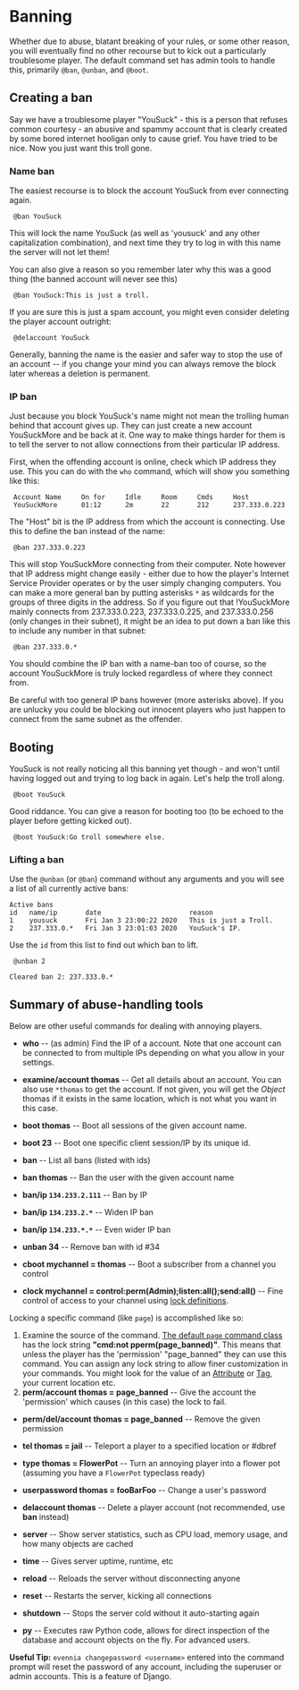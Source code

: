 # Banning


Whether due to abuse, blatant breaking of your rules, or some other reason, you will eventually find
no other recourse but to kick out a particularly troublesome player. The default command set has
admin tools to handle this, primarily `@ban`, `@unban`, and `@boot`.

## Creating a ban

Say we have a troublesome player "YouSuck" - this is a person that refuses common courtesy - an
abusive
and spammy account that is clearly created by some bored internet hooligan only to cause grief. You
have tried to be nice. Now you just want this troll gone.

### Name ban

The easiest recourse is to block the account YouSuck from ever connecting again.

     @ban YouSuck

This will lock the name YouSuck (as well as 'yousuck' and any other capitalization combination), and
next time they try to log in with this name the server will not let them!

You can also give a reason so you remember later why this was a good thing (the banned account will
never see this)

     @ban YouSuck:This is just a troll.

If you are sure this is just a spam account, you might even consider deleting the player account
outright:

     @delaccount YouSuck

Generally, banning the name is the easier and safer way to stop the use of an account -- if you
change your mind you can always remove the block later whereas a deletion is permanent.

### IP ban

Just because you block YouSuck's name might not mean the trolling human behind that account gives
up. They can just create a new account YouSuckMore and be back at it. One way to make things harder
for them is to tell the server to not allow connections from their particular IP address.

First, when the offending account is online, check which IP address they use. This you can do with
the `who` command, which will show you something like this:

     Account Name     On for     Idle     Room     Cmds     Host
     YouSuckMore      01:12      2m       22       212      237.333.0.223

The "Host" bit is the IP address from which the account is connecting. Use this to define the ban
instead of the name:

     @ban 237.333.0.223

This will stop YouSuckMore connecting from their computer. Note however that IP address might change
easily - either due to how the player's Internet Service Provider operates or by the user simply
changing computers. You can make a more general ban by putting asterisks `*` as wildcards for the
groups of three digits in the address. So if you figure out that !YouSuckMore mainly connects from
237.333.0.223, 237.333.0.225, and 237.333.0.256 (only changes in their subnet), it might be an idea
to put down a ban like this to include any number in that subnet:

     @ban 237.333.0.*

You should combine the IP ban with a name-ban too of course, so the account YouSuckMore is truly
locked regardless of where they connect from.

Be careful with too general IP bans however (more asterisks above). If you are unlucky you could be
blocking out innocent players who just happen to connect from the same subnet as the offender.

## Booting

YouSuck is not really noticing all this banning yet though - and won't until having logged out and
trying to log back in again. Let's help the troll along.

     @boot YouSuck

Good riddance. You can give a reason for booting too (to be echoed to the player before getting
kicked out).

     @boot YouSuck:Go troll somewhere else.

### Lifting a ban

Use the `@unban` (or `@ban`) command without any arguments and you will see a list of all currently
active bans:

    Active bans
    id   name/ip       date                      reason
    1    yousuck       Fri Jan 3 23:00:22 2020   This is just a Troll.
    2    237.333.0.*   Fri Jan 3 23:01:03 2020   YouSuck's IP.

Use the `id` from this list to find out which ban to lift.

     @unban 2
      
    Cleared ban 2: 237.333.0.*

## Summary of abuse-handling tools

Below are other useful commands for dealing with annoying players.

- **who** -- (as admin) Find the IP of a account. Note that one account can be connected to from
multiple IPs depending on what you allow in your settings.
- **examine/account thomas** -- Get all details about an account. You can also use `*thomas` to get
the account. If not given, you will get the *Object* thomas if it exists in the same location, which
is not what you want in this case.
- **boot thomas**  -- Boot all sessions of the given account name.
- **boot 23** -- Boot one specific client session/IP by its unique id.
- **ban** -- List all bans (listed with ids)
- **ban thomas** -- Ban the user with the given account name
- **ban/ip `134.233.2.111`** -- Ban by IP
- **ban/ip `134.233.2.*`** -- Widen IP ban
- **ban/ip `134.233.*.*`** -- Even wider IP ban
- **unban 34** -- Remove ban with id #34

- **cboot mychannel = thomas** -- Boot a subscriber from a channel you control
- **clock mychannel = control:perm(Admin);listen:all();send:all()** -- Fine control of access to
your channel using [lock definitions](./Locks).

Locking a specific command (like `page`) is accomplished like so:
1. Examine the source of the command. [The default `page` command class](
https://github.com/evennia/evennia/blob/master/evennia/commands/default/comms.py#L686) has the lock
string **"cmd:not pperm(page_banned)"**. This means that unless the player has the 'permission'
"page_banned" they can use this command. You can assign any lock string to allow finer customization
in your commands. You might look for the value of an [Attribute](./Attributes) or [Tag](./Tags), your
current location etc.
2. **perm/account thomas = page_banned** -- Give the account the 'permission' which causes (in this
case) the lock to fail.

- **perm/del/account thomas = page_banned** -- Remove the given permission

- **tel thomas = jail** -- Teleport a player to a specified location or #dbref
- **type thomas = FlowerPot** -- Turn an annoying player into a flower pot (assuming you have a
`FlowerPot` typeclass ready)
- **userpassword thomas = fooBarFoo** -- Change a user's password
- **delaccount thomas** -- Delete a player account (not recommended, use **ban** instead)

- **server** -- Show server statistics, such as CPU load, memory usage, and how many objects are
cached
- **time** -- Gives server uptime, runtime, etc
- **reload** -- Reloads the server without disconnecting anyone
- **reset** -- Restarts the server, kicking all connections
- **shutdown** -- Stops the server cold without it auto-starting again
- **py** -- Executes raw Python code, allows for direct inspection of the database and account
objects on the fly. For advanced users.


**Useful Tip:** `evennia changepassword <username>` entered into the command prompt will reset the
password of any account, including the superuser or admin accounts. This is a feature of Django.
